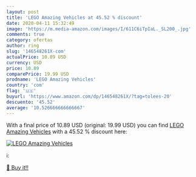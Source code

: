 ```yaml
---
layout: post
title: 'LEGO Amazing Vehicles at 45.52 % discount'
date: 2020-04-11 15:32:49
image: 'https://m.media-amazon.com/images/I/611C6iTpIaL._SL200_.jpg'
comments: true
category: ofertas
author: ring
slug: '146548261X-com'
actualPrice: 10.89 USD
currency: USD
price: 10.89
comparePrice: 19.99 USD
prodname: 'LEGO Amazing Vehicles'
country: 'com'
flag: '🇺🇸'
buyurl: 'https://www.amazon.com/dp/146548261X/?tag=tolees-20'
descuento: '45.52'
average: '10.526666666666667'
---
```


With a final price of 10.89 USD (original: 19.99 USD) you can find [LEGO Amazing Vehicles](https://www.amazon.com/dp/146548261X/?tag=tolees-20) with a  45.52 % discount here:

[![LEGO Amazing Vehicles](https://m.media-amazon.com/images/I/611C6iTpIaL._SL200_.jpg)](https://www.amazon.com/dp/146548261X/?tag=tolees-20)

ℹ️:


[🛒 Buy it!!](https://www.amazon.com/dp/146548261X/?tag=tolees-20)

